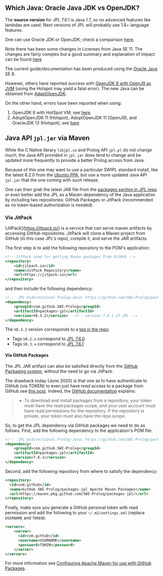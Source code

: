 ## Which Java: Oracle Java JDK vs OpenJDK?

The **source version** for JPL 7.6.1 is Java 1.7, so no advanced features like lambdas are used. Next versions of JPL will probably use 1.8+ language features.

One can use Oracle JDK or OpenJDK; check a comparison [here](https://www.baeldung.com/oracle-jdk-vs-openjdk).

Note there has been some changes in Licenses from Java SE 11. The changes are fairly complex but a good summary and explanation of impact can be found [here](https://blog.jetbrains.com/idea/2018/09/using-java-11-in-production-important-things-to-know/)

The current guide/documentation has been produced using the [Oracle Java](https://www.oracle.com/java/) SE 8.

However, others have reported success with [OpenJDK 8 with OpenJ9 as JVM](https://github.com/ssardina-research/packages-jpl/issues/23) (using the Hotspot may yield a fatal error). The new Java can be obtained from [AdaptOpenJDK](https://adoptopenjdk.net/).  

On the other hand, errors have been reported when using:

1. OpenJDK 8 with HotSpot VM; see [here](https://github.com/ssardina-research/packages-jpl/issues/23).
2. AdoptOpenJDK 11 (Hotspot), AdoptOpenJDK 11 (OpenJ9), and OracleJDK 13 (Hotspot); see [here](https://github.com/SWI-Prolog/packages-jpl/issues/34)



## Java API `jpl.jar` via Maven

While the C Native library `libjpl.so` and Prolog API `jpl.pl` do not change much, the Java API provided in `jpl.jar` does tend to change and be updated more frequently to provide a better Prolog access from Java.

Because of this one may want to use a particular SWIPL standard install, like the latest 8.2.0 from the [Ubuntu PPA](https://www.swi-prolog.org/build/PPA.html), but use a more updated Java API `jpl.jar` that the one coming with such release.

One can then grab the latest JAR file from the [packages section in JPL repo](https://github.com/SWI-Prolog/packages-jpl/packages) or even better add the JPL as a Maven dependency of the Java application by including two repositories: GitHub Packages or JitPack (recommended as no token-based authorization is needed).

### Via JitPack

(JitPack](https://jitpack.io/) is a service that can serve maven artifacts by accessing GitHub repositores. JitPack will clone a Maven project from GitHub (in this case JPL's repo), compile it, and serve the JAR artifacts.

The first step is to add the following repository to the POM's application:

```xml
<!-- JitPack used for getting Maven packages from GitHub -->
<repository>
    <id>jitpack.io</id>
    <name>JitPack Repository</name>
    <url>https://jitpack.io</url>
</repository>
```        

and then include the following dependency:

```xml
<!--  JPL bidirectional Prolog-Java: https://github.com/SWI-Prolog/packages-jpl  -->
<dependency>
    <groupId>com.github.SWI-Prolog</groupId>
    <artifactId>packages-jpl</artifactId>
    <version>V8.3.2</version>	<!-- version 7.6.1 of JPL -->
</dependency>
```        
        
The `V8.3.2` version corresponds to a [tag in the repo](https://github.com/SWI-Prolog/packages-jpl/releases):
 
* Tags `V8.2.x` correspond to [JPL 7.6.0](https://jpl7.org/ReleaseNotes760)
* Tags `V8.3.x` correspond to [JPL 7.6.1](https://jpl7.org/ReleaseNotes761)
        
        
#### Via GitHub Packages

The JPL JAR artifact can also be satisfied directly from the [GitHub Packaging system](https://help.github.com/en/packages/publishing-and-managing-packages/about-github-packages), without the need to go via JitPack. 

The drawback today (June 2020) is that one as to have authenticate to GitHub (via TOKEN) to even just have _read_ access to a package from GitHub see [this post](https://github.community/t/download-from-github-package-registry-without-authentication/14407/32). Indeed, the [GitHub documentation](https://help.github.com/en/packages/publishing-and-managing-packages/about-github-packages) explains:

> * To download and install packages from a repository, your token must have the read:packages scope, and your user account must have read permissions for the repository. If the repository is private, your token must also have the repo scope.

So, to get the JPL dependency via GitHub packages we need to do as follows. First, add the following dependency to the application's POM file:

```xml
<!--  JPL bidirectional Prolog-Java: https://github.com/SWI-Prolog/packages-jpl  -->
<dependency>
    <groupId>com.github.SWI-Prolog</groupId>
    <artifactId>packages-jpl</artifactId>
    <version>7.6.1</version>
</dependency>
```

Second, add the following repository from where to satisfy the dependency:

```xml
<repository>
  <id>com.github</id>
  <name>GitHub SWI-Prolog/packages-jpl Apache Maven Packages</name>
  <url>https://maven.pkg.github.com/SWI-Prolog/packages-jpl/</url>
</repository>
```

Finally, make sure you generate a GitHub personal token with read permission and add the following to your `~/.m2/settings.xml` (replace `USERNAME` and `TOKEN`):

```xml
<servers>
    <server>
      <id>com.github</id>
      <username>USERNAME</username>
      <password>TOKEN</password>
    </server>
</servers>
```
 
For more information see [Configuring Apache Maven for use with GitHub Packages](https://help.github.com/en/packages/using-github-packages-with-your-projects-ecosystem/configuring-apache-maven-for-use-with-github-packages).













